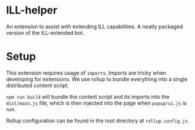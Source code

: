 # ILL-helper
An extension to assist with extending ILL capabilities. A neatly packaged version of the ILL-extended bot.

# Setup
This extension requires usage of ```imports```. Imports are tricky when developing for extensions. We use rollup to bundle everything into a single distributed content script.

```npm run build``` will bundle the content script and its imports into the ```dist/main.js``` file, which is then injected into the page when ```popup/ui.js``` is run.

Rollup configuration can be found in the root directory at ```rollup.config.js```.

